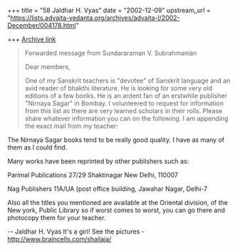 +++
title = "58 Jaldhar H. Vyas"
date = "2002-12-09"
upstream_url = "https://lists.advaita-vedanta.org/archives/advaita-l/2002-December/004178.html"

+++
[Archive link](https://lists.advaita-vedanta.org/archives/advaita-l/2002-December/004178.html)

> Forwarded message from Sundararaman V. Subrahmanian
>
> Dear members,
>
> One of my Sanskrit teachers is "devotee" of Sanskrit language and an avid
> reader of bhakthi literature.  He is looking for some very old editions of
> a few books.  He is an ardent fan of an erstwhile publisher "Nirnaya
> Sagar" in Bombay.  I volunteered to request for information from this list
> as there are very learned scholars in their rolls.  Please share whatever
> information you can on the following.  I am appending the exact mail from
> my teacher:
>

The Nirnaya Sagar books tend to be really good quality.  I have as many of
them as I could find.

Many works have been reprinted by other publishers such as:

Parimal Publications
27/29 Shaktinagar
New Delhi, 110007

Nag Publishers
11A/UA (post office building, Jawahar Nagar,
Delhi-7

Also all the titles you mentioned are available at the Oriental division,
of the New york, Public Library so if worst comes to worst, you can go
there and photocopy them for your teacher.

--
Jaldhar H. Vyas <jaldhar at braincells.com>
It's a girl! See the pictures - http://www.braincells.com/shailaja/

